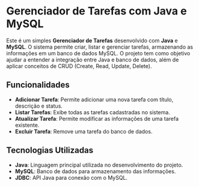 # Gerenciador de Tarefas com Java e MySQL

Este é um simples **Gerenciador de Tarefas** desenvolvido com **Java** e **MySQL**. O sistema permite criar, listar e gerenciar tarefas, armazenando as informações em um banco de dados MySQL. O projeto tem como objetivo ajudar a entender a integração entre Java e banco de dados, além de aplicar conceitos de CRUD (Create, Read, Update, Delete).

## Funcionalidades

- **Adicionar Tarefa**: Permite adicionar uma nova tarefa com título, descrição e status.
- **Listar Tarefas**: Exibe todas as tarefas cadastradas no sistema.
- **Atualizar Tarefa**: Permite modificar as informações de uma tarefa existente.
- **Excluir Tarefa**: Remove uma tarefa do banco de dados.

## Tecnologias Utilizadas

- **Java**: Linguagem principal utilizada no desenvolvimento do projeto.
- **MySQL**: Banco de dados para armazenamento das informações.
- **JDBC**: API Java para conexão com o MySQL.



